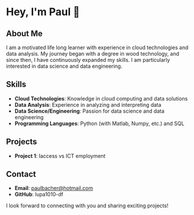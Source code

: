 # Hey, I'm Paul 👋

## About Me
I am a motivated life long learner with experience in cloud technologies and data analysis.
My journey began with a degree in wood technology, and since then, I have continuously expanded my skills.
I am particularly interested in data science and data engineering.

## Skills
- **Cloud Technologies**: Knowledge in cloud computing and data solutions
- **Data Analysis**: Experience in analyzing and interpreting data
- **Data Science/Engineering**: Passion for data science and data engineering
- **Programming Languages**: Python (with Matlab, Numpy, etc.) and SQL

## Projects
- **Project 1**: Iaccess vs ICT employment

## Contact
- **Email**: paulbacher@hotmail.com
- **GitHub**: lupa1010-df

I look forward to connecting with you and sharing exciting projects!
